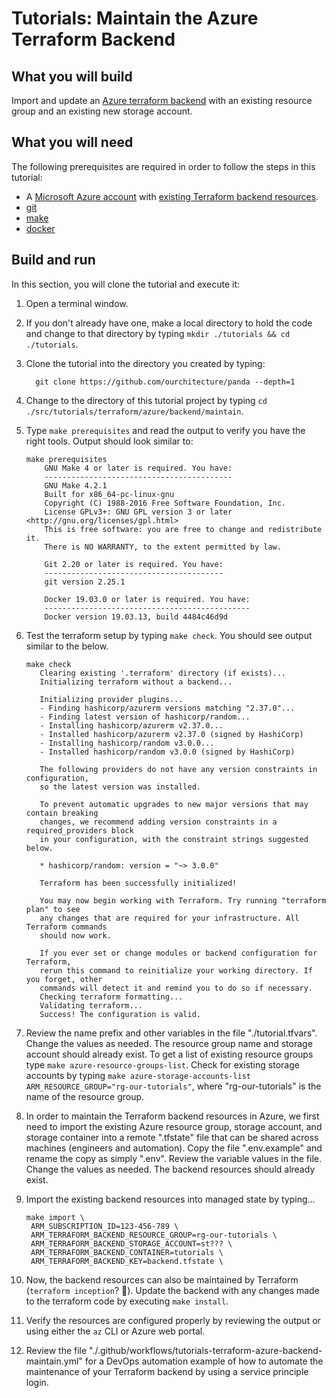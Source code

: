 # Tutorials: Maintain the Azure Terraform Backend

## What you will build

Import and update an [Azure terraform backend][az-tf-backend] with an existing resource group and an existing new storage account.

## What you will need

The following prerequisites are required in order to follow the steps in this tutorial:

- A [Microsoft Azure account][azure-account] with [existing Terraform backend resources][tutorials-backend-create].
- [git][git]
- [make][make]
- [docker][docker]

## Build and run

In this section, you will clone the tutorial and execute it:

1. Open a terminal window.

2. If you don't already have one, make a local directory to hold the code and change to that directory by typing `mkdir ./tutorials && cd ./tutorials`.

3. Clone the tutorial into the directory you created by typing:

   ```shell
     git clone https://github.com/ourchitecture/panda --depth=1
   ```

4. Change to the directory of this tutorial project by typing `cd ./src/tutorials/terraform/azure/backend/maintain`.

5. Type `make prerequisites` and read the output to verify you have the right tools. Output should look similar to:

   ```shell
   make prerequisites
       GNU Make 4 or later is required. You have:
       ------------------------------------------
       GNU Make 4.2.1
       Built for x86_64-pc-linux-gnu
       Copyright (C) 1988-2016 Free Software Foundation, Inc.
       License GPLv3+: GNU GPL version 3 or later <http://gnu.org/licenses/gpl.html>
       This is free software: you are free to change and redistribute it.
       There is NO WARRANTY, to the extent permitted by law.

       Git 2.20 or later is required. You have:
       ----------------------------------------
       git version 2.25.1

       Docker 19.03.0 or later is required. You have:
       ----------------------------------------------
       Docker version 19.03.13, build 4484c46d9d
   ```

6. Test the terraform setup by typing `make check`. You should see output similar to the below.

   ```shell
   make check
      Clearing existing '.terraform' directory (if exists)...
      Initializing terraform without a backend...

      Initializing provider plugins...
      - Finding hashicorp/azurerm versions matching "2.37.0"...
      - Finding latest version of hashicorp/random...
      - Installing hashicorp/azurerm v2.37.0...
      - Installed hashicorp/azurerm v2.37.0 (signed by HashiCorp)
      - Installing hashicorp/random v3.0.0...
      - Installed hashicorp/random v3.0.0 (signed by HashiCorp)

      The following providers do not have any version constraints in configuration,
      so the latest version was installed.

      To prevent automatic upgrades to new major versions that may contain breaking
      changes, we recommend adding version constraints in a required_providers block
      in your configuration, with the constraint strings suggested below.

      * hashicorp/random: version = "~> 3.0.0"

      Terraform has been successfully initialized!

      You may now begin working with Terraform. Try running "terraform plan" to see
      any changes that are required for your infrastructure. All Terraform commands
      should now work.

      If you ever set or change modules or backend configuration for Terraform,
      rerun this command to reinitialize your working directory. If you forget, other
      commands will detect it and remind you to do so if necessary.
      Checking terraform formatting...
      Validating terraform...
      Success! The configuration is valid.
   ```

7. Review the name prefix and other variables in the file "./tutorial.tfvars". Change the values as needed. The resource group name and storage account should already exist. To get a list of existing resource groups type `make azure-resource-groups-list`. Check for existing storage accounts by typing `make azure-storage-accounts-list ARM_RESOURCE_GROUP="rg-our-tutorials"`, where "rg-our-tutorials" is the name of the resource group.

8. In order to maintain the Terraform backend resources in Azure, we first need to import the existing Azure resource group, storage account, and storage container into a remote ".tfstate" file that can be shared across machines (engineers and automation). Copy the file ".env.example" and rename the copy as simply ".env". Review the variable values in the file. Change the values as needed. The backend resources should already exist.

9. Import the existing backend resources into managed state by typing...

   ```shell
   make import \
    ARM_SUBSCRIPTION_ID=123-456-789 \
    ARM_TERRAFORM_BACKEND_RESOURCE_GROUP=rg-our-tutorials \
    ARM_TERRAFORM_BACKEND_STORAGE_ACCOUNT=st??? \
    ARM_TERRAFORM_BACKEND_CONTAINER=tutorials \
    ARM_TERRAFORM_BACKEND_KEY=backend.tfstate \
   ```

10. Now, the backend resources can also be maintained by Terraform (`terraform inception`? 🤣). Update the backend with any changes made to the terraform code by executing `make install`.

11. Verify the resources are configured properly by reviewing the output or using either the `az` CLI or Azure web portal.

12. Review the file "./.github/workflows/tutorials-terraform-azure-backend-maintain.yml" for a DevOps automation example of how to automate the maintenance of your Terraform backend by using a service principle login.

[az-tf-backend]: https://www.terraform.io/docs/backends/types/azurerm.html
[az-storage-acocunt]: https://docs.microsoft.com/en-us/azure/storage/common/storage-account-overview
[azure-account]: https://azure.microsoft.com/en-us/free/
[tutorials-backend-create]: ../create/#readme
[git]: ../../../../../tools/git/#readme
[make]: ../../../../../tools/make/#readme
[docker]: ../../../../../tools/docker/#readme
[tutorials-backend-devops]: ../../../../../../.github/workflows/tutorials-terraform-azure-backend-maintain.yml
